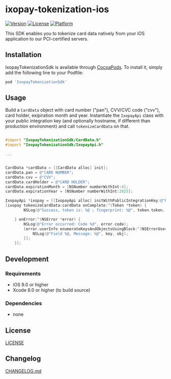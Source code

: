 # ixopay-tokenization-ios

[![Version](https://img.shields.io/cocoapods/v/IxopayTokenizationSdk.svg?style=flat)](https://cocoapods.org/pods/IxopayTokenizationSdk)
[![License](https://img.shields.io/cocoapods/l/IxopayTokenizationSdk.svg?style=flat)](https://cocoapods.org/pods/IxopayTokenizationSdk)
[![Platform](https://img.shields.io/cocoapods/p/IxopayTokenizationSdk.svg?style=flat)](https://cocoapods.org/pods/IxopayTokenizationSdk)

This SDK enables you to tokenize card data natively from your iOS application to our PCI-certified servers.

## Installation

IxopayTokenizationSdk is available through [CocoaPods](https://cocoapods.org). To install
it, simply add the following line to your Podfile:

```ruby
pod 'IxopayTokenizationSdk'
```


## Usage

Build a `CardData` object with card number ("pan"), CVV/CVC code ("cvv"), card holder, exipiration month and year.
Instantiate the `IxopayApi` class with your public integration key (and optionally hostname, if different than production environment) and call
`tokenizeCardData` on that.

```objective-c

#import "IxopayTokenizationSdk/CardData.h"
#import "IxopayTokenizationSdk/IxopayApi.h"

...


CardData *cardData = [[CardData alloc] init];
cardData.pan = @"CARD NUMBER";
cardData.cvv = @"CVV";
cardData.cardHolder = @"CARD HOLDER";
cardData.expirationMonth = [NSNumber numberWithInt:4];
cardData.expirationYear = [NSNumber numberWithInt:2025];

IxopayApi *ixopay = [[IxopayApi alloc] initWithPublicIntegrationKey:@"PUBLIC_INTEGRATION_KEY"];
[ixopay tokenizeCardData:cardData onComplete:^(Token *token) {
        NSLog(@"Success, token is: %@ ; fingerprint: %@", token.token, token.fingerprint);

    } onError:^(NSError *error) {
        NSLog(@"Error occurred: Code %d", error.code);
        [error.userInfo enumerateKeysAndObjectsUsingBlock:^(NSErrorUserInfoKey  _Nonnull key, id  _Nonnull obj, BOOL * _Nonnull stop) {
            NSLog(@"Field %@, Message: %@", key, obj);
        }];
    }];

```


## Development

### Requirements
- iOS 9.0 or higher
- Xcode 8.0 or higher (to build source)

### Dependencies
- none

## License

[LICENSE](LICENSE)

## Changelog

[CHANGELOG.md](CHANGELOG.md)